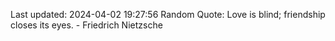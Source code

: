 Last updated: 2024-04-02 19:27:56
Random Quote: Love is blind; friendship closes its eyes. - Friedrich Nietzsche